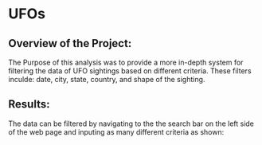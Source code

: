 # UFOs

## Overview of the Project:
The Purpose of this analysis was to provide a more in-depth system for filtering the data of UFO sightings based on different criteria. These filters inculde: date, city, state, country, and shape of the sighting.

## Results:
The data can be filtered by navigating to the the search bar on the left side of the web page and inputing as many different criteria as shown:
